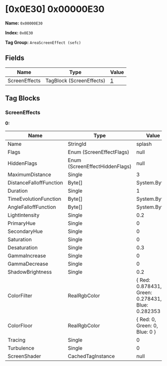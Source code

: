 # [0x0E30] 0x00000E30

**Name:** ```0x00000E30```

**Index:** ```0x0E30```

**Tag Group:** ```AreaScreenEffect (sefc)```

## Fields

Name	| Type	| Value
---	|---	|---	|
ScreenEffects	|TagBlock (ScreenEffects)	|[1](#screeneffects)


## Tag Blocks

### ScreenEffects

**0:**

Name	| Type	| Value
---	|---	|---	|
Name	|StringId	|splash
Flags	|Enum (ScreenEffectFlags)	|null
HiddenFlags	|Enum (ScreenEffectHiddenFlags)	|null
MaximumDistance	|Single	|3
DistanceFalloffFunction	|Byte[]	|System.Byte[]
Duration	|Single	|1
TimeEvolutionFunction	|Byte[]	|System.Byte[]
AngleFalloffFunction	|Byte[]	|System.Byte[]
LightIntensity	|Single	|0.2
PrimaryHue	|Single	|0
SecondaryHue	|Single	|0
Saturation	|Single	|0
Desaturation	|Single	|0.3
GammaIncrease	|Single	|0
GammaDecrease	|Single	|0
ShadowBrightness	|Single	|0.2
ColorFilter	|RealRgbColor	|{ Red: 0.878431, Green: 0.278431, Blue: 0.282353 }
ColorFloor	|RealRgbColor	|{ Red: 0, Green: 0, Blue: 0 }
Tracing	|Single	|0
Turbulence	|Single	|0
ScreenShader	|CachedTagInstance	|null


